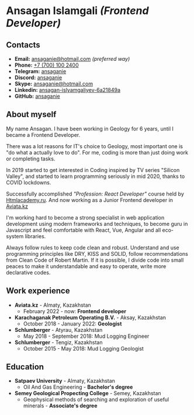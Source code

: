 # **Ansagan Islamgali** *(Frontend Developer)*

## Contacts
* **Email:** [ansaganie@hotmail.com](mailto:ansaganie@hotmail.com) *(preferred way)*
* **Phone:** [+7 (700) 100 2400](tel:+77781002400)
* **Telegram:** [ansaganie](https://t.me/ansaganie)
* **Discord:**  [ansaganie](https://discord.com/users/ansaganie#5463)
* **Skype:** [ansaganie@hotmail.com](https://join.skype.com/invite/FL1Db4wGwqSO)
* **Linkedin:** [ansagan-islyamgaliyev-6a21849a](https://www.linkedin.com/in/ansagan-islyamgaliyev-6a21849a/)
* **GitHub:** [ansaganie](https://github.com/ansaganie)

## About myself

My name Ansagan. I have been working in Geology for 6 years, until I became a Frontend Developer. 

There was a lot reasons for IT's choice to Geology, most important one is "do what a actually love to do". For me, coding is more than just doing work or completing tasks.

In 2019 started to get interested in Coding inspired by TV series "Silicon Valley", and started to learn programming seriously in mid 2020, thanks to COVID lockdowns.

Successfully accomplished *"Profession: React Developer"* course held by [Htmlacademy.ru](https://htmlacademy.ru). And now working as a Junior Frontend developer in [Aviata.kz](https://aviata.kz)

I'm working hard to become a strong specialist in web application development using modern frameworks and techniques, to become guru in Javascript and feel comfortable with React, Vue, Angular and all eco-system libraries.

Always follow rules to keep code clean and robust. Understand and use programming principles like DRY, KISS and SOLID, follow recommendations from Clean Code of Robert Martin. If it is possible, I divide code into small peaces to make it understandable and easy to operate, write more declarative codes.

## Work experience

* **Aviata.kz** - Almaty, Kazakhstan
    * February 2022 - now: **Frontend developer**
* **Karachaganak Petroleum Operating B.V.** - Aksay, Kazakhstan
    * October 2018 - January 2022: **Geologist**
* **Schlumberger** - Atyrau, Kazakhstan
    * May 2018 - September 2018: Mud Logging Engineer
* **Schlumberger** - Tengiz, Kazakhstan
    * October 2015 - May 2018: Mud Logging Geologist

## Education

* **Satpaev University** - Almaty, Kazakhstan
    * Oil And Gas Engineering - **Bachelor's degree**
* **Semey Geological Propecting College** - Semey, Kazakhstan
    * Geophysical methods of searching and exploration of useful minerals - **Associate's degree**